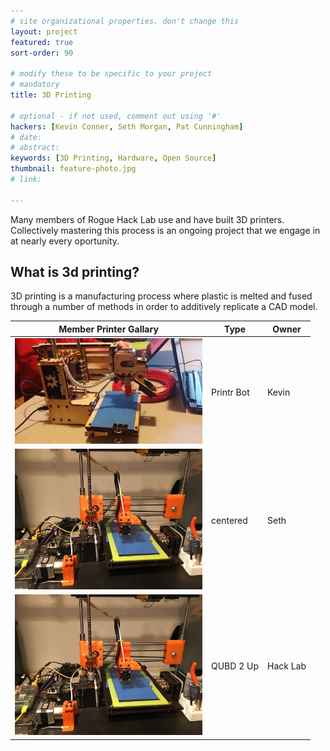 ```yaml
---
# site organizational properties. don't change this
layout: project
featured: true
sort-order: 90

# modify these to be specific to your project
# mandatory
title: 3D Printing

# optional - if not used, comment out using '#'
hackers: [Kevin Conner, Seth Morgan, Pat Cunningham]
# date: 
# abstract: 
keywords: [3D Printing, Hardware, Open Source]
thumbnail: feature-photo.jpg
# link:

---
```


Many members of Rogue Hack Lab use and have built 3D printers. Collectively mastering this process is an ongoing project that we engage in at nearly every oportunity.

<!-- more -->

## What is 3d printing?

3D printing is a manufacturing process where plastic is melted and fused through a number of methods in order to additively replicate a CAD model.

| Member Printer Gallary					| Type           | Owner  |
| -----------------------------------------	| -------------| ----- |
| <img src="feature-photo.jpg" width="300"> | Printr Bot | Kevin |
| <img src="IMG_3912.JPG" width="300"> | centered      |   Seth |
| <img src="IMG_3912.JPG" width="300"> | QUBD 2 Up     | Hack Lab |